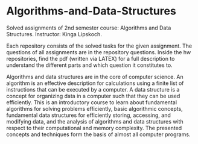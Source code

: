 # Algorithms-and-Data-Structures
Solved assignments of 2nd semester course: Algorithms and Data Structures. Instructor: Kinga Lipskoch.

Each repository consists of the solved tasks for the given assignment. The questions of all assignments are in the repository questions. Inside the hw repositories, find the pdf (written via LATEX) for a full description to understand the different parts and which question it constitutes to.

Algorithms and data structures are in the core of computer science. An algorithm is an effective description for calculations using a finite list of instructions that can be executed by a computer. A data structure is a concept for organizing data in a computer such that they can be used efficiently. This is an introductory course to learn about fundamental algorithms for solving problems efficiently, basic algorithmic concepts, fundamental data structures for efficiently storing, accessing, and modifying data, and the analysis of algorithms and data structures with respect to their computational and memory complexity. The presented concepts and techniques form the basis of almost all computer programs.
